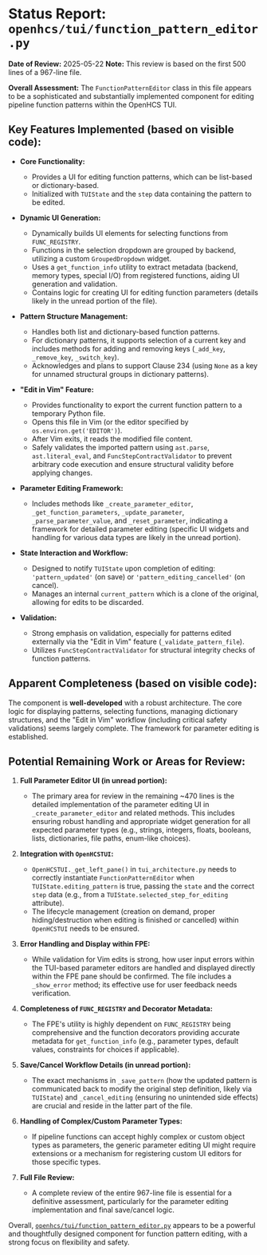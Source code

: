 # Status Report: `openhcs/tui/function_pattern_editor.py`

**Date of Review:** 2025-05-22
**Note:** This review is based on the first 500 lines of a 967-line file.

**Overall Assessment:** The `FunctionPatternEditor` class in this file appears to be a sophisticated and substantially implemented component for editing pipeline function patterns within the OpenHCS TUI.

## Key Features Implemented (based on visible code):

*   **Core Functionality:**
    *   Provides a UI for editing function patterns, which can be list-based or dictionary-based.
    *   Initialized with `TUIState` and the `step` data containing the pattern to be edited.

*   **Dynamic UI Generation:**
    *   Dynamically builds UI elements for selecting functions from `FUNC_REGISTRY`.
    *   Functions in the selection dropdown are grouped by backend, utilizing a custom `GroupedDropdown` widget.
    *   Uses a `get_function_info` utility to extract metadata (backend, memory types, special I/O) from registered functions, aiding UI generation and validation.
    *   Contains logic for creating UI for editing function parameters (details likely in the unread portion of the file).

*   **Pattern Structure Management:**
    *   Handles both list and dictionary-based function patterns.
    *   For dictionary patterns, it supports selection of a current key and includes methods for adding and removing keys (`_add_key`, `_remove_key`, `_switch_key`).
    *   Acknowledges and plans to support Clause 234 (using `None` as a key for unnamed structural groups in dictionary patterns).

*   **"Edit in Vim" Feature:**
    *   Provides functionality to export the current function pattern to a temporary Python file.
    *   Opens this file in Vim (or the editor specified by `os.environ.get('EDITOR')`).
    *   After Vim exits, it reads the modified file content.
    *   Safely validates the imported pattern using `ast.parse`, `ast.literal_eval`, and `FuncStepContractValidator` to prevent arbitrary code execution and ensure structural validity before applying changes.

*   **Parameter Editing Framework:**
    *   Includes methods like `_create_parameter_editor`, `_get_function_parameters`, `_update_parameter`, `_parse_parameter_value`, and `_reset_parameter`, indicating a framework for detailed parameter editing (specific UI widgets and handling for various data types are likely in the unread portion).

*   **State Interaction and Workflow:**
    *   Designed to notify `TUIState` upon completion of editing: `'pattern_updated'` (on save) or `'pattern_editing_cancelled'` (on cancel).
    *   Manages an internal `current_pattern` which is a clone of the original, allowing for edits to be discarded.

*   **Validation:**
    *   Strong emphasis on validation, especially for patterns edited externally via the "Edit in Vim" feature (`_validate_pattern_file`).
    *   Utilizes `FuncStepContractValidator` for structural integrity checks of function patterns.

## Apparent Completeness (based on visible code):

The component is **well-developed** with a robust architecture. The core logic for displaying patterns, selecting functions, managing dictionary structures, and the "Edit in Vim" workflow (including critical safety validations) seems largely complete. The framework for parameter editing is established.

## Potential Remaining Work or Areas for Review:

1.  **Full Parameter Editor UI (in unread portion):**
    *   The primary area for review in the remaining ~470 lines is the detailed implementation of the parameter editing UI in `_create_parameter_editor` and related methods. This includes ensuring robust handling and appropriate widget generation for all expected parameter types (e.g., strings, integers, floats, booleans, lists, dictionaries, file paths, enum-like choices).

2.  **Integration with `OpenHCSTUI`:**
    *   `OpenHCSTUI._get_left_pane()` in `tui_architecture.py` needs to correctly instantiate `FunctionPatternEditor` when `TUIState.editing_pattern` is true, passing the `state` and the correct `step` data (e.g., from a `TUIState.selected_step_for_editing` attribute).
    *   The lifecycle management (creation on demand, proper hiding/destruction when editing is finished or cancelled) within `OpenHCSTUI` needs to be ensured.

3.  **Error Handling and Display within FPE:**
    *   While validation for Vim edits is strong, how user input errors within the TUI-based parameter editors are handled and displayed directly within the FPE pane should be confirmed. The file includes a `_show_error` method; its effective use for user feedback needs verification.

4.  **Completeness of `FUNC_REGISTRY` and Decorator Metadata:**
    *   The FPE's utility is highly dependent on `FUNC_REGISTRY` being comprehensive and the function decorators providing accurate metadata for `get_function_info` (e.g., parameter types, default values, constraints for choices if applicable).

5.  **Save/Cancel Workflow Details (in unread portion):**
    *   The exact mechanisms in `_save_pattern` (how the updated pattern is communicated back to modify the original step definition, likely via `TUIState`) and `_cancel_editing` (ensuring no unintended side effects) are crucial and reside in the latter part of the file.

6.  **Handling of Complex/Custom Parameter Types:**
    *   If pipeline functions can accept highly complex or custom object types as parameters, the generic parameter editing UI might require extensions or a mechanism for registering custom UI editors for those specific types.

7.  **Full File Review:**
    *   A complete review of the entire 967-line file is essential for a definitive assessment, particularly for the parameter editing implementation and final save/cancel logic.

Overall, [`openhcs/tui/function_pattern_editor.py`](openhcs/tui/function_pattern_editor.py:1) appears to be a powerful and thoughtfully designed component for function pattern editing, with a strong focus on flexibility and safety.